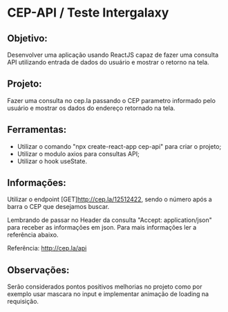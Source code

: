 # CEP-API / Teste Intergalaxy

## Objetivo:

Desenvolver uma aplicação usando ReactJS capaz de fazer uma consulta
API utilizando entrada de dados do usuário e mostrar o retorno na tela.

## Projeto:

Fazer uma consulta no cep.la passando o CEP parametro informado pelo usuário
e mostrar os dados do endereço retornado na tela.

## Ferramentas:

- Utilizar o comando "npx create-react-app cep-api" para criar o projeto;
- Utilizar o modulo axios para consultas API;
- Utilizar o hook useState.

## Informações:

Utilizar o endpoint [GET]http://cep.la/12512422, sendo o número após a barra o CEP que desejamos buscar.

Lembrando de passar no Header da consulta "Accept: application/json" para receber as informações em json. Para mais informações ler a referência abaixo.

Referência: http://cep.la/api

## Observações:

Serão considerados pontos positivos melhorias no projeto como por exemplo usar mascara no input e implementar animação de loading na requisição.
